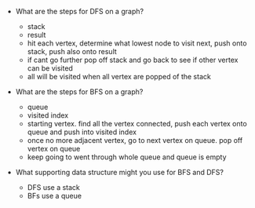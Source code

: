 - What are the steps for DFS on a graph?
  - stack
  - result 
  - hit each vertex, determine what lowest node to visit next, push onto stack, push also onto result 
  - if cant go further pop off stack and go back to see if other vertex can be visited 
  - all will be visited when all vertex are popped of the stack 

- What are the steps for BFS on a graph?
  - queue 
  - visited index 
  - starting vertex. find all the vertex connected, push each vertex onto queue and push into visited index 
  - once no more adjacent vertex, go to next vertex on queue. pop off vertex on queue
  - keep going to went through whole queue and queue is empty

- What supporting data structure might you use for BFS and DFS?
  - DFS use a stack 
  - BFs use a queue 

